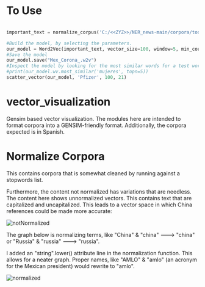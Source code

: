 # To Use



``` python 

important_text = normalize_corpus('C:/<<ZYZ>>/NER_news-main/corpora/todomexico.txt')

#Build the model, by selecting the parameters.
our_model = Word2Vec(important_text, vector_size=100, window=5, min_count=2, workers=20)
#Save the model
our_model.save("Mex_Corona_.w2v")
#Inspect the model by looking for the most similar words for a test word.
#print(our_model.wv.most_similar('mujeres', topn=5))
scatter_vector(our_model, 'Pfizer', 100, 21) 
```

# vector_visualization

Gensim based vector visualization. The modules here are intended to format corpora into a GENSIM-friendly format. Additionally, the corpora expected is in Spanish.  

# Normalize Corpora

This contains corpora that is somewhat cleaned by running against a stopwords list.


Furthermore, the content not normalized has variations that are needless. The content here shows unnormalized vectors. This contains text that are capitalized and uncapitalized. This leads to a vector space in which China references could be made more accurate: 

![notNormalized](https://user-images.githubusercontent.com/11847222/135047875-001527f4-8abd-437f-aef1-39d2662e70b7.png)

The graph below is normalizing terms, like "China" & "china" ---> "china" or  "Russia" & "russia" ---> "russia". 

I added an "string".lower() attribute line in the normalization function. This allows for a neater graph. Proper names, like "AMLO" & "amlo" (an acronym for the Mexican president) would rewrite to "amlo". 

![normalized](https://user-images.githubusercontent.com/11847222/135047832-ae216222-b396-4697-9257-f03b432ae383.png)
